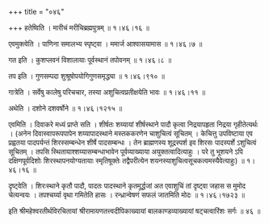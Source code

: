 +++
title = "०४६"

+++
हतेष्विति । मारीचं मरीचिब्रह्मपुत्रम्  ॥  १।४६।१६ ॥   

  

एवमुक्त्वेति । पाणिना समालभ्य स्पृष्ट्वा । ममार्ज आश्वासयामास  ॥  १।४६।७ ॥   

  

गत इति । कुशप्लवनं विशालायाः पूर्वस्थानं तपोवनम्  ॥  १।४६।८ ॥   

  

तप इति । गुणसम्पदा शुश्रूषोपयोगिगुणसमृद्ध्या  ॥  १।४६।९१० ॥   

  

गात्रेति । सर्वेषु कालेषु परिचचार, तस्या अशुचित्वप्रतीक्षयेति भावः  ॥  १।४६।११ ॥   

  

अथेति । दशोने दशवर्षोने  ॥  १।४६।१२१५ ॥   

  

एवमिति । दिवाकरे मध्यं प्राप्ते सति । शीर्षतः शय्यायां शीर्षस्थाने पादौ कृत्वा निद्रयापहृता निद्रया गृहीतेत्यर्थः । (अनेन दिवास्वापरूपपापेन शय्यापादस्थाने मस्तककरणेन चाशुचित्वं सूचितम् । केचित्तु उपविष्टाया एव प्रह्वतया पादपर्यन्तं शिरस्सम्बन्धेन शीर्षे पादसम्बन्धः । तेन ब्राह्मणस्य शूद्रस्पर्श इव शिरसः पादस्पर्शे ऽशुचित्वं सूचितम् । तपसि स्थितायाश्शय्यासम्बन्धाभावेन पूर्वव्याख्याया अयुक्तत्वादित्याहुः । परे तु भूशयने ऽपि दक्षिणपूर्वदिशोः शिरस्थापनयोग्यतायाः स्मृतिषूक्तेः तद्वैपरीत्येन शयनस्याशुचित्वसूचकत्वमस्यैवेत्याहुः)  ॥  १।४६।१६ ॥   

  

दृष्ट्वेति । शिरःस्थाने कृतौ पादौ, पादतः पादस्थाने कृतमूर्द्धजां अत एवाशुचिं तां दृष्ट्वा जहास स मुमोद चेत्यन्वयः । तपश्चर्य्या वृथा गमितेति हासः । रन्ध्रान्वेषणं सफलं जातमिति मोदः  ॥  १।४६।१७२३ ॥   

  

इति श्रीमहेश्वरतीर्थविरचितायां श्रीरामायणतत्त्वदीपिकाख्यायां बालकाण्डव्याख्यायां षट्चत्वारिंशः सर्गः  ॥  ४६  ॥   

  

  

